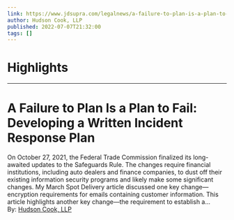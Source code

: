 ```yaml
---
link: https://www.jdsupra.com/legalnews/a-failure-to-plan-is-a-plan-to-fail-9812858/
author: Hudson Cook, LLP
published: 2022-07-07T21:32:00
tags: []
---
```

# Highlights


---
# A Failure to Plan Is a Plan to Fail: Developing a Written Incident Response Plan
On October 27, 2021, the Federal Trade Commission finalized its long-awaited updates to the Safeguards Rule. The changes require financial institutions, including auto dealers and finance companies, to dust off their existing information security programs and likely make some significant changes. My March Spot Delivery article discussed one key change—encryption requirements for emails containing customer information. This article highlights another key change—the requirement to establish a...  
By: [Hudson Cook, LLP](https://www.jdsupra.com/profile/hudson_cook/)